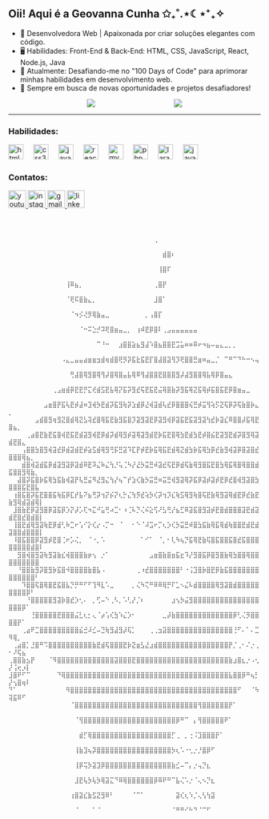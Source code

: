  ### <h2 align="left">Oii! Aqui é a Geovanna Cunha ✩₊˚.⋆☾⋆⁺₊✧ </h2>
 
- 🌟 Desenvolvedora Web | Apaixonada por criar soluções elegantes com código.
- 🖥️ Habilidades: Front-End & Back-End: HTML, CSS, JavaScript, React, Node.js, Java
- 🚀 Atualmente: Desafiando-me no "100 Days of Code" para aprimorar minhas habilidades em desenvolvimento web.
- 🎯 Sempre em busca de novas oportunidades e projetos desafiadores!

<div style="display: flex; justify-content: space-evenly; align-items: center;">
  <a href="[https://github.com/anuraghazra/github-readme-stats](https://github.com/Geecunha)">
    <img align="center" src="https://github-readme-stats.vercel.app/api?username=Geecunha&show_icons=true&theme=blueberry&count_private=true&locale=en" />
  </a>
  <a href="[Git](https://github.com/Geecunha)">
    <img align="center" src="https://github-readme-stats.vercel.app/api/top-langs/?username=Geecunha&hide_progress=true&theme=blueberry&langs_count=8&locale=en" />
  </a>
</div>
</h2>
 <hr>



### Habilidades:

<div align="left">
  <img src="https://cdn.jsdelivr.net/gh/devicons/devicon/icons/html5/html5-original.svg" height="30" alt="html5 logo"  />
  <img width="12" />
  <img src="https://cdn.jsdelivr.net/gh/devicons/devicon/icons/css3/css3-original.svg" height="30" alt="css3 logo"  />
  <img width="12" />
  <img src="https://cdn.jsdelivr.net/gh/devicons/devicon/icons/javascript/javascript-original.svg" height="30" alt="javascript logo"  />
  <img width="12" />
  <img src="https://cdn.jsdelivr.net/gh/devicons/devicon/icons/react/react-original.svg" height="30" alt="react logo"  />
  <img width="12" />
  <img src="https://cdn.jsdelivr.net/gh/devicons/devicon/icons/mysql/mysql-original.svg" height="30" alt="mysql logo"  />
  <img width="12" />
  <img src="https://cdn.jsdelivr.net/gh/devicons/devicon/icons/php/php-original.svg" height="30" alt="php logo"  />
  <img width="12" />
  <img src="https://cdn.jsdelivr.net/gh/devicons/devicon/icons/laravel/laravel-original.svg" height="30" alt="laravel logo"  />
  <img width="12" />
  <img src="https://cdn.jsdelivr.net/gh/devicons/devicon/icons/java/java-original.svg" height="30" alt="java logo"  />
</div>

### Contatos:

<div align="left">
  <a href="https://www.youtube.com/@GeeCunha" target="_blank">
    <img src="https://img.shields.io/static/v1?message=Youtube&logo=youtube&label=&color=FF0000&logoColor=white&labelColor=&style=for-the-badge" height="35" alt="youtube logo"  />
  </a>
  <a href="https://www.instagram.com/gee.cunha/?hl=af" target="_blank">
    <img src="https://img.shields.io/static/v1?message=Instagram&logo=instagram&label=&color=E4405F&logoColor=white&labelColor=&style=for-the-badge" height="35" alt="instagram logo"  />
  </a>
  <a href="gee.cunha04@gmail.com" target="_blank">
    <img src="https://img.shields.io/static/v1?message=Gmail&logo=gmail&label=&color=D14836&logoColor=white&labelColor=&style=for-the-badge" height="35" alt="gmail logo"  />
  </a>
  <a href="https://www.linkedin.com/in/geovanna-cardoso-98ab3a264/" target="_blank">
    <img src="https://img.shields.io/static/v1?message=LinkedIn&logo=linkedin&label=&color=0077B5&logoColor=white&labelColor=&style=for-the-badge" height="35" alt="linkedin logo"  />
  </a>
</div>

###

<br clear="both">

<div>
  <p style="font-size: 12px;">
⠀⠀⠀⠀⠀⠀⠀⠀⠀⠀⠀⠀⠀⠀⠀⠀⠀⠀⠀⠀⠀⠀⠀⠀⠀⠀⠀⠀⠀⠀⠀⠀⠀⢀⠀⠀⠀⠀⠀⠀⠀⠀⠀⠀⠀⠀⠀⠀⠀⠀⠀⠀⠀⠀⠀⠀⠀⠀⠀⠀⠀⠀⠀
⠀⠀⠀⠀⠀⠀⠀⠀⠀⠀⠀⠀⠀⠀⠀⠀⠀⠀⠀⠀⠀⠀⠀⠀⠀⠀⠀⠀⠀⠀⠀⠀⠀⠀⠀⣾⣿⠆⠀⠀⠀⠀⠀⠀⠀⠀⠀⠀⠀⠀⠀⠀⠀⠀⠀⠀⠀⠀⠀⠀⠀⠀⠀⠀⠀
⠀⠀⠀⠀⠀⠀⠀⠀⠀⠀⠀⠀⠀⠀⠀⠀⠀⠀⠀⠀⠀⠀⠀⠀⠀⠀⠀⠀⠀⠀⠀⠀⠀⠀⢸⣿⠏⠀⠀⠀⠀⠀⠀⠀⠀⠀⠀⠀⠀⠀⠀⠀⠀⠀⠀⠀⠀⠀⠀⠀⠀⠀⠀⠀⠀
⠀⠀⠀⠀⠀⠀⠀⠀⠀⠀⠀⠀⠀⢸⠿⣦⡀⠀⠀⠀⠀⠀⠀⠀⠀⠀⠀⠀⠀⠀⠀⠀⠀⢀⣿⡟⠀⠀⠀⠀⠀⠀⠀⠀⠀⠀⠀⠀⠀⠀⠀⠀⠀⠀⠀⠀⠀⠀⠀⠀⠀⠀⠀⠀⠀
⠀⠀⠀⠀⠀⠀⠀⠀⠀⠀⠀⠀⠀⠈⢟⠯⣿⣷⣄⡀⠀⠀⠀⠀⠀⠀⠀⠀⠀⠀⠀⠀⠀⣸⣿⠁⠀⠀⠀⠀⠀⠀⠀⠀⠀⠀⠀⠀⠀⠀⠀⠀⠀⠀⠀⠀⠀⠀⠀⠀⠀⠀⠀⠀⠀
⠀⠀⠀⠀⠀⠀⠀⠀⠀⠀⠀⠀⠀⠀⠈⠲⡪⢜⡻⢿⣷⣤⣀⠀⠀⠀⠀⠀⠀⠀⠀⡀⢠⣿⡏⠀⠀⠀⠀⠀⠀⠀⠀⠀⠀⠀⠀⠀⠀⠀⠀⠀⠀⠀⠀⠀⠀⠀⠀⠀⠀⠀⠀⠀⠀
⠀⠀⠀⠀⠀⠀⠀⠀⠀⠀⠀⠀⠀⠀⠀⠀⠈⠒⠭⣑⡚⠽⢟⣿⣶⣤⣀⡀⠀⢰⠾⣟⡿⣿⠇⢀⣠⣤⣤⣤⣤⣤⣤⠀⠀⠀⠀⠀⠀⠀⠀⠀⠀⠀⠀⠀⠀⠀⠀⠀⠀⠀⠀⠀⠀
⠀⠀⠀⠀⠀⠀⠀⠀⠀⠀⠀⠀⠀⠀⠀⠀⠀⠀⠀⠀⠉⠘⠒⠀⠀⣰⣿⣿⣵⣦⣻⣼⠱⣿⣦⣿⣿⣟⣩⣥⠶⠶⠿⠖⠲⣦⠤⣤⣄⣀⡀⡀⠀⠀⠀⠀⠀⠀⠀⠀⠀⠀⠀⠀⠀
⠀⠀⠀⠀⠀⠀⠀⠀⠀⠀⠀⠀⠠⣄⣀⣤⣤⣴⣶⣶⣲⣾⢶⣾⣿⢟⡻⡽⣯⣗⣯⣟⡏⣿⣼⣿⣽⢻⡹⢟⣿⣿⣛⣶⠶⣤⣀⡈⠀⠉⠛⠉⠙⠓⠒⠢⢤⠀⠀⠀⠀⠀⠀⠀⠀
⠀⠀⠀⠀⠀⠀⠀⠀⠀⠀⠀⠀⠀⠀⢛⣼⣿⢿⣻⣿⢿⢻⡼⣿⢿⣿⣤⣧⢿⠿⢻⣼⣿⣿⣟⣿⣿⣿⣻⡼⣼⣻⣿⣿⢿⣧⢿⡿⣿⣤⣄⠀⠀⠀⠀⠀⠀⠀⠀⠀⠀⠀⠀⠀⠀
⠀⠀⠀⠀⠀⠀⠀⠀⠀⠀⢀⣠⣶⣾⡿⣟⣟⡛⣍⢞⣾⣫⣟⣧⢿⡝⣯⡽⣻⣞⢯⣟⣯⣟⣬⢿⣿⣷⡽⣻⣯⢿⣝⣯⢿⡾⣯⣿⣯⣟⡿⣿⣶⣤⣀⠀⠀⠀⠀⠀⠀⠀⠀⠀⠀
⠀⠀⠀⠀⠀⠀⠀⠀⣠⣶⣿⡟⣯⢧⣟⡾⣼⠶⣹⢾⡳⣟⣾⡽⣯⣻⢷⡽⣱⣾⡿⣜⢾⣽⣾⢧⣞⡿⣿⣿⣿⢮⣛⡾⣭⢻⢵⡫⣝⢯⡿⡽⢯⣷⣿⡷⣄⡀⠀⠀⠀⠀⠀⠀⠀
⠀⠀⠀⠀⠀⠀⣠⣾⣿⣻⢶⣻⣝⣿⣾⢿⣝⣣⢽⣞⣿⢿⣯⣟⣷⣻⣯⣿⡹⣽⣻⣽⣟⡿⣽⣻⢾⡿⣽⣯⣟⣯⣽⣻⣽⢳⣞⡷⣽⣎⠿⣿⣿⡼⣯⢿⣟⣿⣦⡀⠀⠀⠀⠀⠀
⠀⠀⠀⠀⢀⣴⣿⣟⣷⣟⣯⣿⢾⣟⣯⣟⣾⣽⣻⢾⣟⡿⣾⡽⣾⢿⣻⡾⣽⢿⣽⣻⣾⣟⡷⣯⣟⣿⢿⣳⣟⣾⣳⣟⡾⣿⣮⣟⣽⣻⣟⣾⡽⣿⣻⢿⣽⣾⣟⣿⣄⠀⠀⠀⠀
⠀⠀⠀⢠⣿⣿⣳⣿⣻⢾⣽⣞⡿⣾⣽⣾⣟⡾⣵⣫⣾⢿⣻⢛⡯⣛⣽⠹⣏⡟⡾⣟⡷⣯⢿⣯⣟⣾⢿⣝⣾⣳⡷⣯⢿⣳⡿⣞⣷⣻⢾⣽⡿⣿⣽⣿⣞⣿⣿⣿⢿⣦⡀⠀⠀
⠀⠀⠀⣾⣿⢾⣽⣾⣯⡿⣾⣽⣻⣽⡿⣽⣾⠿⣟⠽⣌⠷⣌⢳⡘⢥⢈⠳⡜⣜⡳⣭⣛⠾⣽⣞⢯⣟⡿⣾⢯⣷⢿⣻⣿⣯⣟⣿⣳⢿⣯⢿⣿⢿⣿⣿⣾⣯⣿⣿⣻⢿⣷⡀⠀
⠀⠀⣼⣿⡽⣯⣿⡷⣯⢿⣳⣯⣷⢾⣽⡟⢧⣛⣬⠻⣜⣻⣌⢳⡜⢦⠉⡞⣱⢎⣷⡳⣭⣛⠶⣭⣛⢾⣻⣽⢿⡽⣯⡿⣽⡾⣽⡾⣟⡿⣞⣿⢾⣻⣽⣿⣳⣿⣿⣿⣯⣟⣿⣧⠀
⠀⢰⣿⣯⣿⡽⣯⣟⣿⣿⣯⢷⣯⡿⣏⡞⣧⠝⣦⢛⡽⢲⡝⡮⡝⢆⡓⣌⢳⡻⣞⢵⡳⢎⡽⢲⡹⣎⢷⣫⢿⣻⢷⣿⢯⣟⣷⢿⣻⣽⢿⣾⣟⡿⣞⣷⣟⣷⣻⢿⣾⣽⣾⢿⡇
⠀⣸⣿⣷⣟⡿⣽⣻⣿⡿⣽⣯⡿⡱⡝⡼⡡⢏⠲⣍⠚⣥⢛⠴⣉⠂⠰⢈⠧⡙⢌⠮⣕⢫⠜⣣⢛⡜⣦⣋⠿⣽⣯⣿⣻⣽⡾⣟⣿⣾⣿⣿⣿⣽⣟⣾⣽⣾⣟⣿⣞⣿⣾⣿⡇
⠀⢸⣿⣟⣾⢿⣻⣽⢷⣟⡿⣾⢃⠷⣉⠖⢡⠊⡕⢎⡔⠠⡉⠒⠀⠈⠀⠀⠂⠑⠈⠼⣩⠖⡉⢆⡱⢎⡳⣭⣛⠾⣿⣳⣯⣷⢿⣯⢿⣾⢷⣿⣿⣟⣾⣟⣾⣽⣿⣿⣾⣿⣿⣿⡇
⠀⠸⣿⣯⣿⣿⡿⣽⣻⡾⣟⣿⢈⠖⡡⢌⡀⠀⠈⠐⡀⠡⠀⠀⠀⠀⠀⠀⠀⠀⠁⠊⠁⠀⠈⡀⠂⢇⠳⢦⡙⣯⢿⣟⣷⢯⣿⣯⣿⣿⣯⣿⣞⣯⣿⣿⣿⣿⣿⣿⣿⣿⣾⣿⠇
⠀⠀⣻⣿⢾⣿⣻⣽⢷⣻⣽⣷⣎⢾⣿⣿⣿⣷⡶⢢⠀⡐⠁⠀⠀⠀⠀⠀⠀⠀⠀⠀⣠⣶⣿⣷⣿⣶⣯⣖⠹⡜⣻⣿⣯⡿⣿⣻⣿⣷⢿⣳⣿⣿⢿⣿⣿⣿⣿⣿⣿⣿⣿⣿⠀
⠀⠀⠘⣿⣿⣷⣻⡽⣿⣻⡷⣯⣿⠺⣿⣿⣿⣿⣷⣿⣧⠠⠀⠀⠀⠀⠀⠀⠀⢀⠰⣞⣿⣿⣿⣿⣿⣿⣿⠃⠐⢨⣹⣿⡷⣿⣟⡿⣷⣯⣿⣿⣿⣿⣿⣿⣿⣿⣿⣿⣿⣿⣿⠃⠀
⠀⠀⠀⠹⣿⣿⢯⣿⢿⣿⣟⣯⣿⣧⡙⡛⠛⠋⠋⢹⠻⣇⠡⣀⠀⠀⠀⠀⡀⢌⠳⢍⠛⠿⠿⢿⡛⠏⣁⠢⣌⠧⣾⣿⣿⣿⣿⢿⣻⣽⣿⣾⣿⣿⣿⣿⣿⣿⣿⣿⣿⡿⠃⠀⠀
⠀⠀⠀⠀⠘⣿⣿⣿⣿⣿⣻⣽⡷⣿⣞⡱⢂⠄⠀⡀⢋⠤⠑⢀⠣⡀⠡⢃⡜⡈⠆⠀⠀⠀⠀⠀⠀⣰⢢⡳⣬⣻⣿⣿⣿⣿⣿⣿⣿⣿⣿⣿⣿⣿⣿⣿⣿⣿⣿⣿⡿⠁⠀⠀⠀
⠀⠀⠀⠀⠀⢘⣿⣿⣿⣿⣿⣟⣿⣿⣿⣬⣃⢆⡂⢄⠈⡴⢡⢎⣳⠱⣌⡱⠂⠀⠀⠀⠀⠀⠀⣀⡼⣷⣿⣿⣿⣿⣿⣿⣿⣿⣿⣿⣿⣿⣿⡿⢃⢌⡻⣿⣿⣿⣿⡟⠁⠀⠀⠀⠀
⠀⠀⠀⢀⣴⠟⣉⣿⣿⣿⣿⣿⣿⣿⣿⣿⣮⣚⠼⣊⠤⣙⢷⣻⣼⣻⡼⢯⡁⠀⠀⠀⢀⢀⣲⣽⣿⣿⣿⣿⣿⣿⣿⣿⣿⣿⣿⣿⣿⣿⣿⢘⠋⠄⠁⠄⣉⠻⢿⡀⠀⠀⠀⠀⠀
⠀⢀⣴⣿⡁⣘⣿⠛⠩⣿⣿⣿⣿⣿⣿⣿⣿⣿⣿⣷⣟⣾⢯⣿⣿⣿⣟⡷⣝⣶⣣⣜⣰⣾⣿⣿⣿⣿⣿⣿⣿⣿⣿⣿⣿⣿⣿⣿⣿⣿⡟⡈⢀⠂⠌⡐⢀⠂⠜⢯⣦⠀⠀⠀⠀
⢀⣿⣿⣷⣢⡟⠀⠀⠀⠈⠻⣿⣿⣿⣿⣿⣿⣿⣿⣿⣿⣿⣿⣿⣽⣿⣿⣿⣟⣿⣿⣿⣿⣿⣿⣿⣿⣿⣿⣿⣿⣿⣿⣿⣿⣿⣿⣿⣿⣿⣷⣰⣿⣆⡐⠠⢂⡜⢨⢖⡰⡇⠀⠀⠀
⣸⣿⠟⠋⠉⠀⠀⠀⠀⠀⠀⠙⢿⣿⣿⣿⣿⣿⣿⣿⣿⣿⣿⣿⣿⣿⣿⣿⣿⣿⣿⣿⣿⣿⣿⣿⣿⣿⣿⣿⣿⣿⣿⣿⣿⣿⣿⣿⣿⣿⣧⣿⣿⡿⠛⢦⡃⡜⢢⣿⢶⠇⠀⠀⠀
⠙⠁⠀⠀⠀⠀⠀⠀⠀⠀⠀⠀⠀⠻⣿⣿⣿⣿⣿⣿⣿⣿⣿⣿⣿⣿⣿⣿⣿⣿⣿⣿⣿⣿⣿⣿⣿⣿⣿⣿⣿⣿⣿⣿⣿⣿⣿⣿⣿⣿⣿⣿⠋⠀⠀⠈⠳⢽⣯⠿⠋⠀⠀⠀⠀
⠀⠀⠀⠀⠀⠀⠀⠀⠀⠀⠀⠀⠀⠀⠈⣿⣿⣿⣿⣿⣿⣿⣿⣿⣿⣿⣿⣿⣿⣿⣿⣿⣿⣿⣿⣿⣿⣿⣿⣿⣿⣿⣿⢻⣿⣿⣿⣿⣿⣿⡟⠁⠀⠀⠀⠀⠀⠀⠀⠀⠀⠀⠀⠀⠀
⠀⠀⠀⠀⠀⠀⠀⠀⠀⠀⠀⠀⠀⠀⠀⠈⢻⣿⣿⣿⣿⣿⣿⣿⣿⣿⣿⣿⣿⣿⣿⣿⣿⣿⣿⣿⣿⣿⡿⠛⠉⠀⡄⢻⣿⣿⣿⣿⣿⠟⠁⠀⠀⠀⠀⠀⠀⠀⠀⠀⠀⠀⠀⠀⠀
⠀⠀⠀⠀⠀⠀⠀⠀⠀⠀⠀⠀⠀⠀⠀⠀⣾⡋⢿⣿⣿⣿⣿⣿⣿⣿⣿⣿⣿⣿⣿⣿⣿⣿⣿⣿⣿⡋⢀⠀⡀⢐⠨⣹⣿⣿⣿⡟⠁⠀⠀⠀⠀⠀⠀⠀⠀⠀⠀⠀⠀⠀⠀⠀⠀
⠀⠀⠀⠀⠀⠀⠀⠀⠀⠀⠀⠀⠀⠀⠀⢸⣷⣹⢦⡽⣿⣿⣿⣿⣿⣿⣿⣿⣿⣿⣿⣿⣿⣿⣿⣿⣿⡳⢆⠡⠐⢂⡐⡘⣿⡿⠋⠀⠀⠀⠀⠀⠀⠀⠀⠀⠀⠀⠀⠀⠀⠀⠀⠀⠀
⠀⠀⠀⠀⠀⠀⠀⠀⠀⠀⠀⠀⠀⠀⠀⢸⡿⢭⡳⣽⣹⡿⣿⣿⣿⣿⣿⣿⣿⣿⣿⣿⣿⣿⣿⣿⣿⣷⣊⠤⠉⡄⡐⢤⡙⣆⠀⠀⠀⠀⠀⠀⠀⠀⠀⠀⠀⠀⠀⠀⠀⠀⠀⠀⠀
⠀⠀⠀⠀⠀⠀⠀⠀⠀⠀⠀⠀⠀⠀⠀⣸⣟⢧⡳⢧⡳⢿⣽⣍⠙⠿⢿⣿⣿⣿⣿⣿⣿⡿⠿⠟⠛⠉⣧⢌⠡⡐⠈⢄⠢⡙⣆⠀⠀⠀⠀⠀⠀⠀⠀⠀⠀⠀⠀⠀⠀⠀⠀⠀⠀
⠀⠀⠀⠀⠀⠀⠀⠀⠀⠀⠀⠀⠀⠀⢰⣿⣽⣎⣷⣫⣝⣻⠿⠃⠀⠀⠀⠀⠈⠉⠁⠀⠀⠀⠀⠀⠀⠀⣽⢎⢆⠱⡈⢄⢣⢳⣽⠀⠀⠀⠀⠀⠀⠀⠀⠀⠀⠀⠀⠀⠀⠀⠀⠀⠀
⠀⠀⠀⠀⠀⠀⠀⠀⠀⠀⠀⠀⠀⠀⠀⠈⠀⠀⠀⠁⠈⠀⠀⠀⠀⠀⠀⠀⠀⠀⠀⠀⠀⠀⠀⠀⠀⠈⠛⠛⠊⠓⠙⠈⠉⠋⠀⠀⠀⠀⠀⠀⠀⠀⠀⠀⠀⠀⠀⠀⠀
    ⠀⠀⠀⠀</p>
</div>

###

